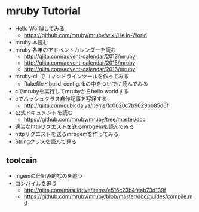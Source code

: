 # mruby Tutorial
* Hello Worldしてみる
  * https://github.com/mruby/mruby/wiki/Hello-World
* mruby 本読む
* mruby 各年のアドベントカレンダーを読む
  * http://qiita.com/advent-calendar/2013/mruby
  * http://qiita.com/advent-calendar/2015/mruby
  * http://qiita.com/advent-calendar/2016/mruby
* mruby-cli でコマンドラインツールを作ってみる
  * Rakefileとbuild_config.rbの中をついでに読んでみる
* cでmrubyを実行してmrubyからhello worldする
* cでハッシュクラス自作記事を写経する
  * http://qiita.com/cubicdaiya/items/fc0620c7b9629bb85d6f
* 公式ドキュメントを読む
  * https://github.com/mruby/mruby/tree/master/doc
* 適当なhttpリクエストを送るmrbgemを読んでみる
* httpリクエストを送るmrbgemを作ってみる
* Stringクラスを読んで見る

## toolcain
* mgemの仕組み的なのを追う
* コンパイルを追う
  * http://qiita.com/masuidrive/items/e516c23b4feab73d139f
  * https://github.com/mruby/mruby/blob/master/doc/guides/compile.md
